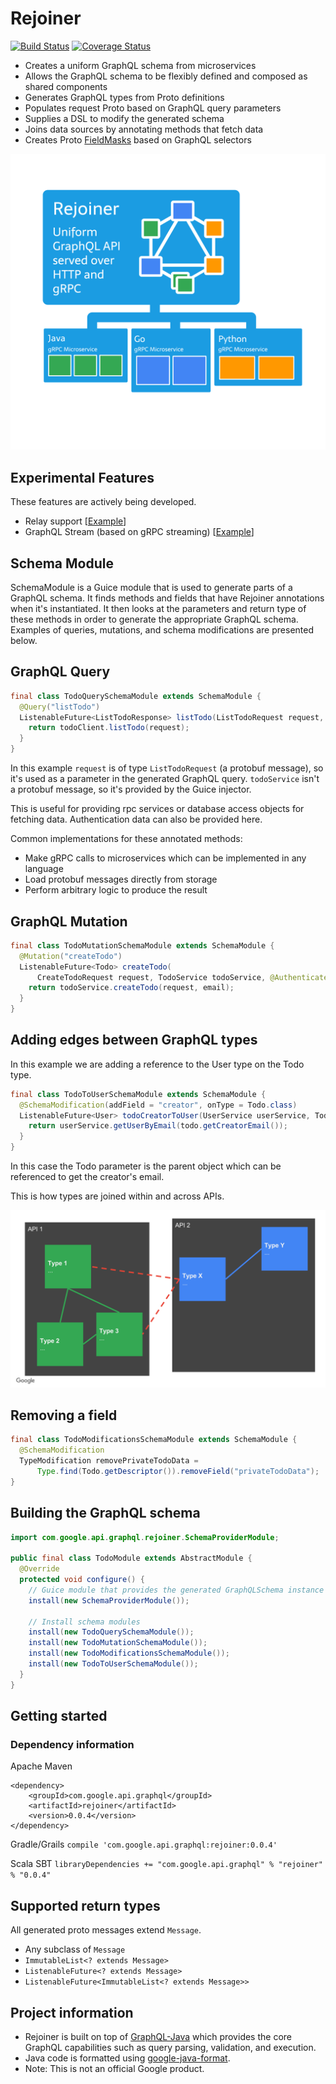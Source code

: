 # Rejoiner

[![Build Status](https://travis-ci.org/google/rejoiner.svg?branch=master)](https://travis-ci.org/google/rejoiner)
[![Coverage Status](https://coveralls.io/repos/github/google/rejoiner/badge.svg)](https://coveralls.io/github/google/rejoiner)

 - Creates a uniform GraphQL schema from microservices
 - Allows the GraphQL schema to be flexibly defined and composed as shared components
 - Generates GraphQL types from Proto definitions
 - Populates request Proto based on GraphQL query parameters
 - Supplies a DSL to modify the generated schema
 - Joins data sources by annotating methods that fetch data
 - Creates Proto [FieldMasks](https://developers.google.com/protocol-buffers/docs/reference/java/com/google/protobuf/FieldMask) based on GraphQL selectors

 ![Rejoiner Overview](./website/static/rejoiner_overview.svg)

## Experimental Features

These features are actively being developed.

 - Relay support [[Example](./examples/java/com/google/api/graphql/examples/library)]
 - GraphQL Stream (based on gRPC streaming) [[Example](./examples/java/com/google/api/graphql/examples/streaming)]

## Schema Module

SchemaModule is a Guice module that is used to generate parts of a GraphQL
schema. It finds methods and fields that have Rejoiner annotations when it's
instantiated. It then looks at the parameters and return type of these methods
in order to generate the appropriate GraphQL schema. Examples of queries,
mutations, and schema modifications are presented below.

## GraphQL Query

```java
final class TodoQuerySchemaModule extends SchemaModule {
  @Query("listTodo")
  ListenableFuture<ListTodoResponse> listTodo(ListTodoRequest request, TodoClient todoClient) {
    return todoClient.listTodo(request);
  }
}
```

In this example `request` is of type `ListTodoRequest` (a protobuf message), so
it's used as a parameter in the generated GraphQL query. `todoService` isn't a
protobuf message, so it's provided by the Guice injector.

This is useful for providing rpc services or database access objects for
fetching data. Authentication data can also be provided here.

Common implementations for these annotated methods:
 - Make gRPC calls to microservices which can be implemented in any language
 - Load protobuf messages directly from storage
 - Perform arbitrary logic to produce the result

## GraphQL Mutation

```java
final class TodoMutationSchemaModule extends SchemaModule {
  @Mutation("createTodo")
  ListenableFuture<Todo> createTodo(
      CreateTodoRequest request, TodoService todoService, @AuthenticatedUser String email) {
    return todoService.createTodo(request, email);
  }
}
```

## Adding edges between GraphQL types

In this example we are adding a reference to the User type on the Todo type.
```java
final class TodoToUserSchemaModule extends SchemaModule {
  @SchemaModification(addField = "creator", onType = Todo.class)
  ListenableFuture<User> todoCreatorToUser(UserService userService, Todo todo) {
    return userService.getUserByEmail(todo.getCreatorEmail());
  }
}
```
In this case the Todo parameter is the parent object which can be referenced to
get the creator's email.

This is how types are joined within and across APIs.

![Rejoiner API Joining](./website/static/rejoiner.svg)

## Removing a field

```java
final class TodoModificationsSchemaModule extends SchemaModule {
  @SchemaModification
  TypeModification removePrivateTodoData =
      Type.find(Todo.getDescriptor()).removeField("privateTodoData");
}
```

## Building the GraphQL schema
```java
import com.google.api.graphql.rejoiner.SchemaProviderModule;

public final class TodoModule extends AbstractModule {
  @Override
  protected void configure() {
    // Guice module that provides the generated GraphQLSchema instance
    install(new SchemaProviderModule());

    // Install schema modules
    install(new TodoQuerySchemaModule());
    install(new TodoMutationSchemaModule());
    install(new TodoModificationsSchemaModule());
    install(new TodoToUserSchemaModule());
  }
}
```

## Getting started

### Dependency information

Apache Maven
```
<dependency>
    <groupId>com.google.api.graphql</groupId>
    <artifactId>rejoiner</artifactId>
    <version>0.0.4</version>
</dependency>
```

Gradle/Grails
`compile 'com.google.api.graphql:rejoiner:0.0.4'`

Scala SBT
`libraryDependencies += "com.google.api.graphql" % "rejoiner" % "0.0.4"`


## Supported return types

All generated proto messages extend `Message`.
 - Any subclass of `Message`
 - `ImmutableList<? extends Message>`
 - `ListenableFuture<? extends Message>`
 - `ListenableFuture<ImmutableList<? extends Message>>`

## Project information

 - Rejoiner is built on top of [GraphQL-Java](https://github.com/graphql-java/graphql-java) which provides the core
   GraphQL capabilities such as query parsing, validation, and execution.  
 - Java code is formatted using [google-java-format](https://github.com/google/google-java-format).
 - Note: This is not an official Google product.
